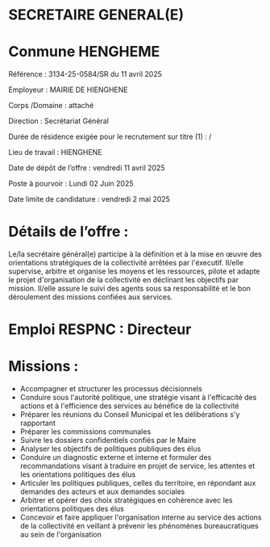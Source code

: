 # SECRETAIRE GENERAL(E)

# Conmune HENGHEME

Référence : 3134-25-0584/SR du 11 avril 2025

Employeur : MAIRIE DE HIENGHENE

Corps /Domaine : attaché

Direction : Secrétariat Général

Durée de résidence exigée pour le recrutement sur titre (1) : /

Lieu de travail : HIENGHENE

Date de dépôt de l’offre : vendredi 11 avril 2025

Poste à pourvoir : Lundi 02 Juin 2025

Date limite de candidature : vendredi 2 mai 2025

# Détails de l’offre :

Le/la secrétaire général(e) participe à la définition et à la mise en œuvre des orientations stratégiques de la collectivité arrêtées par l'éxecutif. Il/elle supervise, arbitre et organise les moyens et les ressources, pilote et adapte le projet d'organisation de la collectivité en déclinant les objectifs par mission. Il/elle assure le suivi des agents sous sa responsabilité et le bon déroulement des missions confiées aux services.

# Emploi RESPNC : Directeur

# Missions :

- Accompagner et structurer les processus décisionnels
- Conduire sous l'autorité politique, une stratégie visant à l'efficacité des actions et à l'efficience des services au bénéfice de la collectivité
- Préparer les réunions du Conseil Municipal et les délibérations s'y rapportant
- Préparer les commissions communales
- Suivre les dossiers confidentiels confiés par le Maire
- Analyser les objectifs de politiques publiques des élus
- Conduire un diagnostic externe et interne et formuler des recommandations visant à traduire en projet de service, les attentes et les orientations politiques des élus
- Articuler les politiques publiques, celles du territoire, en répondant aux demandes des acteurs et aux demandes sociales
- Arbitrer et opérer des choix stratégiques en cohérence avec les orientations politiques des élus
- Concevoir et faire appliquer l'organisation interne au service des actions de la collectivité en veillant à prévenir les phénomènes bureaucratiques au sein de l'organisation